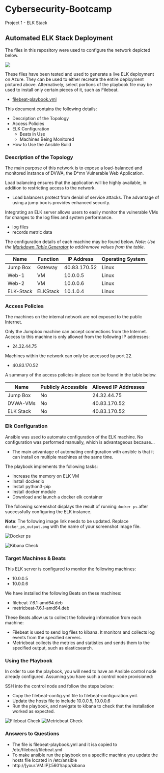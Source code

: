 # Cybersecurity-Bootcamp
Project 1 - ELK Stack
## Automated ELK Stack Deployment

The files in this repository were used to configure the network depicted below.

![](Diagrams\Network_Diagram.PNG)

These files have been tested and used to generate a live ELK deployment on Azure. They can be used to either recreate the entire deployment pictured above. Alternatively, select portions of the playbook file may be used to install only certain pieces of it, such as Filebeat.

  - [filebeat-playbook.yml](Ansible/filebeat-playbook.yml)

This document contains the following details:
- Description of the Topology
- Access Policies
- ELK Configuration
  - Beats in Use
  - Machines Being Monitored
- How to Use the Ansible Build


### Description of the Topology

The main purpose of this network is to expose a load-balanced and monitored instance of DVWA, the D*mn Vulnerable Web Application.

Load balancing ensures that the application will be highly available, in addition to restricting access to the network.
- Load balancers protect from denial of service attacks. The advantage of using a jump box is provides enhanced security.

Integrating an ELK server allows users to easily monitor the vulnerable VMs for changes to the log files and system performance.
- log files
- records metric data

The configuration details of each machine may be found below.
_Note: Use the [Markdown Table Generator](http://www.tablesgenerator.com/markdown_tables) to add/remove values from the table_.

| Name      | Function | IP Address  | Operating System |
|-----------|----------|-------------|------------------|
| Jump Box  | Gateway  | 40.83.170.52| Linux            |
| Web-1     |   VM     | 10.0.0.5    | Linux            |
| Web-2     |   VM     | 10.0.0.6    | Linux            |
| ELK-Stack | ELKStack | 10.1.0.4    | Linux            |

### Access Policies

The machines on the internal network are not exposed to the public Internet. 

Only the Jumpbox machine can accept connections from the Internet. Access to this machine is only allowed from the following IP addresses:
- 24.32.44.75

Machines within the network can only be accessed by port 22.
- 40.83.170.52

A summary of the access policies in place can be found in the table below.

| Name     | Publicly Accessible | Allowed IP Addresses |
|----------|---------------------|----------------------|
| Jump Box |    No               |     24.32.44.75      |
| DVWA-VMs |    No               |     40.83.170.52     |
| ELK Stack|    No               |     40.83.170.52     |

### Elk Configuration

Ansible was used to automate configuration of the ELK machine. No configuration was performed manually, which is advantageous because...
- The main advantage of automating configuration with ansible is that it can install on multiple machines at the same time.

The playbook implements the following tasks:
- Increase the memory on ELK VM
- Install docker.io
- Install python3-pip
- Install docker module
- Download and launch a docker elk container

The following screenshot displays the result of running `docker ps` after successfully configuring the ELK instance.

**Note**: The following image link needs to be updated. Replace `docker_ps_output.png` with the name of your screenshot image file.  


![Docker ps](Images/docker_ps.png)

![Kibana Check](Images/Kibana_Check.png)

### Target Machines & Beats
This ELK server is configured to monitor the following machines:
- 10.0.0.5
- 10.0.0.6

We have installed the following Beats on these machines:
- filebeat-7.6.1-amd64.deb
- metricbeat-7.6.1-amd64.deb

These Beats allow us to collect the following information from each machine:
- Filebeat is used to send log files to kibana. It monitors and collects log events from the specified servers.
- Metricbeat collects the metrics and statistics and sends them to the specified output, such as elasticsearch.

### Using the Playbook
In order to use the playbook, you will need to have an Ansible control node already configured. Assuming you have such a control node provisioned: 

SSH into the control node and follow the steps below:
- Copy the filebeat-config.yml file to filebeat-configuration.yml.
- Update the hosts file to include 10.0.0.5, 10.0.0.6
- Run the playbook, and navigate to kibana to check that the installation worked as expected.

![Filebeat Check](Images/Filebeat_Check.png)
![Metricbeat Check](Images/Metrics_Check.png)

### Answers to Questions
- The file is filebeat-playbook.yml and it isa copied to /etc/filebeat/filebeat.yml
- To make ansible run the playbook on a specific machine you update the hosts file located in /etc/ansible
-  http://[your.VM.IP]:5601/app/kibana

